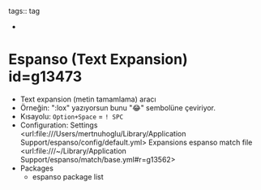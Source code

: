 tags:: tag

-
# Espanso (Text Expansion) id=g13473
- Text expansion (metin tamamlama) aracı
- Örneğin: ":lox" yazıyorsun bunu "😂" sembolüne çeviriyor.
- Kısayolu: `Option+Space` = `! SPC`
- Configuration:
  	Settings
  <url:file:///Users/mertnuhoglu/Library/Application Support/espanso/config/default.yml>
  	Expansions
  espanso match file <url:file:///~/Library/Application Support/espanso/match/base.yml#r=g13562>
- Packages
	- espanso package list
